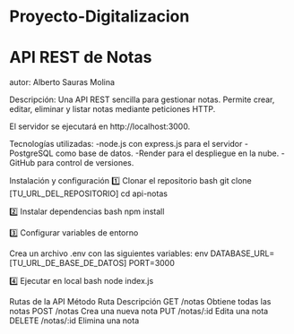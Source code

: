 # Proyecto-Digitalizacion
# API REST de Notas
autor: Alberto Sauras Molina

Descripción:
Una API REST sencilla para gestionar notas. Permite crear, editar, eliminar y listar notas mediante peticiones HTTP.

El servidor se ejecutará en http://localhost:3000.

Tecnologías utilizadas:
-node.js con express.js para el servidor
-PostgreSQL como base de datos.
-Render para el despliegue en la nube.
-GitHub para control de versiones.

Instalación y configuración
1️⃣ Clonar el repositorio
bash
git clone [TU_URL_DEL_REPOSITORIO]
cd api-notas

2️⃣ Instalar dependencias
bash
npm install

3️⃣ Configurar variables de entorno

Crea un archivo .env con las siguientes variables:
env
DATABASE_URL=[TU_URL_DE_BASE_DE_DATOS]
PORT=3000

4️⃣ Ejecutar en local
bash
node index.js


Rutas de la API
Método	Ruta	Descripción
GET	/notas	Obtiene todas las notas
POST	/notas	Crea una nueva nota
PUT	/notas/:id	Edita una nota
DELETE	/notas/:id	Elimina una nota